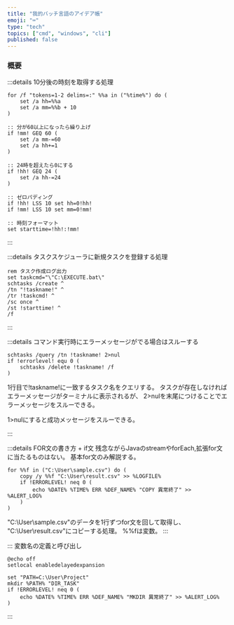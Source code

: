 ```yaml
---
title: "我的バッチ言語のアイデア帳"
emoji: "⌨"
type: "tech"
topics: ["cmd", "windows", "cli"]
published: false
---
```


### 概要


:::details 10分後の時刻を取得する処理
``` bat:batchfile
for /f "tokens=1-2 delims=:" %%a in ("%time%") do (	
    set /a hh=%%a	
    set /a mm=%%b + 10	
)

:: 分が60以上になったら繰り上げ	
if !mm! GEQ 60 (
    set /a mm-=60
    set /a hh+=1
)

:: 24時を超えたら0にする
if !hh! GEQ 24 (
    set /a hh-=24
)

:: ゼロパディング
if !hh! LSS 10 set hh=0!hh!	
if !mm! LSS 10 set mm=0!mm!

:: 時刻フォーマット	
set starttime=!hh!:!mm!
```
:::


:::details タスクスケジューラに新規タスクを登録する処理
``` bat:batchfile
rem タスク作成ログ出力	
set taskcmd="\"C:\EXECUTE.bat\"
schtasks /create ^
/tn "!taskname!" ^
/tr !taskcmd! ^
/sc once ^
/st !starttime! ^
/f
```
:::

:::details コマンド実行時にエラーメッセージがでる場合はスルーする
``` bat:batchfile
schtasks /query /tn !taskname! 2>nul
if !errorlevel! equ 0 (
    schtasks /delete !taskname! /f
)
```
1行目で!taskname!に一致するタスク名をクエリする。
タスクが存在しなければエラーメッセージがターミナルに表示されるが、
2>nulを末尾につけることでエラーメッセージをスルーできる。

1>nulにすると成功メッセージをスルーできる。

:::

:::details FOR文の書き方 + if文
残念ながらJavaのstreamやforEach,拡張for文に当たるものはない。
基本for文のみ解説する。

``` bat:batchfile
for %%f in ("C:\User\sample.csv") do (
	copy /y %%f "C:\User\result.csv" >> %LOGFILE%
	if !ERRORLEVEL! neq 0 (
        echo %DATE% %TIME% ERR %DEF_NAME% "COPY 異常終了" >> %ALERT_LOG%
    )
)
```
"C:\User\sample.csv"のデータを1行ずつfor文を回して取得し、
"C:\User\result.csv"にコピーする処理。
%%fは変数。
:::

::: 変数名の定義と呼び出し
``` bat:batchfile
@echo off
setlocal enabledelayedexpansion

set "PATH=C:\User\Project"
mkdir %PATH% "DIR_TASK"
if !ERRORLEVEL! neq 0 (
    echo %DATE% %TIME% ERR %DEF_NAME% "MKDIR 異常終了" >> %ALERT_LOG%
)

```
:::